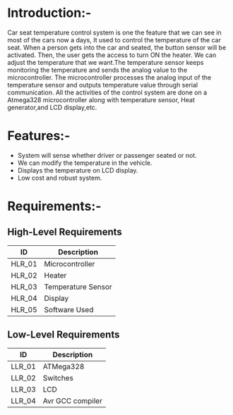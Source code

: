 # Introduction:-
Car seat temperature control system is one the feature that we can see in most of the cars now a days, It used to control the temperature of the car seat. When a person gets into the car and seated, the button sensor will be activated. Then, the user gets the access to turn ON the heater. We can adjust the temperature that we want.The temperature sensor keeps monitoring the temperature and sends the analog value to the microcontroller. The microcontroller processes the analog input of the temperature sensor and outputs temperature value through serial communication. All the activities of the control system are done on a Atmega328 microcontroller along with temperature sensor, Heat generator,and LCD display,etc.
# Features:-
* System will sense whether driver or passenger seated or not.
* We can modify the temperature in the vehicle.
* Displays the temperature on LCD display.
* Low cost and robust system.
# Requirements:-
## High-Level Requirements
| ID|Description|
|---|------------|
|HLR_01|Microcontroller|
|HLR_02|Heater|
|HLR_03|Temperature Sensor|
|HLR_04|Display |
HLR_05|Software Used|
## Low-Level Requirements
|ID|Description|
|---|----------|
|LLR_01|ATMega328|
|LLR_02|Switches|
|LLR_03|LCD|
|LLR_04|Avr GCC compiler|


